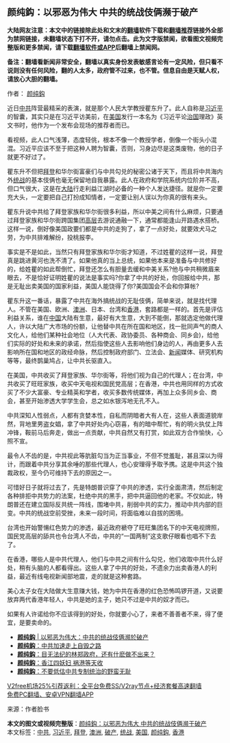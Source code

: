  <h2>颜纯鈎：以邪恶为伟大 中共的统战伎俩濒于破产</h2> <p class="notice"><b>大陆网友注意：本文中的链接除此处和文末的<a href="https://github.com/bannedbook/fanqiang" >翻墙</a>软件下载和<a href="https://github.com/killgcd/justmysocks/blob/master/README.md">翻墙推荐</a>链接外全部为禁网链接，未翻墙状态下打不开，请勿点击。此为文字版禁闻，欲看图文视频完整版和更多禁闻，请下载<a href="https://github.com/bannedbook/fanqiang">翻墙软件或APP</a>后翻墙上禁闻网。</p><p>备注：翻墙看新闻非常安全，翻墙以真实身份发表敏感言论有一定风险，但只看不说则没有任何风险，翻的人太多，政府管不过来，也不管。信息自由是天赋人权，请放心大胆的翻墙。</b></p>  <div class="entry"> <p>作者： <a href="https://www.bannedbook.org/bnews/tag/%e9%a2%9c%e7%ba%af%e9%88%8e/" class="st_tag internal_tag" rel="tag" title="标签 颜纯鈎 下的日志">颜纯鈎</a></p> <p>近日<a href="https://www.bannedbook.org/bnews/tag/%e4%b8%ad%e5%85%b1/" class="st_tag internal_tag" rel="tag" title="标签 中共 下的日志">中共</a>阵营最精采的表演，就是那个人民大学教授瞿东升了。此人自称是<a href="https://www.bannedbook.org/bnews/tag/%e4%b9%a0%e8%bf%91%e5%b9%b3/" class="st_tag internal_tag" rel="tag" title="标签 习近平 下的日志">习近平</a>的智囊，其实只是在习近平访美前，在<a href="https://www.bannedbook.org/bnews/tag/%e7%be%8e%e5%9b%bd/" class="st_tag internal_tag" rel="tag" title="标签 美国 下的日志">美国</a>发行一本名为《习近平论<span class='wp_keywordlink'><a href="https://www.bannedbook.org/forum24/topic8925.html" title="《治国大道》" target="_blank">治国</a></span>理政》英文书时，他作为一个发布会现场的推荐者而已。</p> <p>看视频，此人口气浅薄，态度轻佻，根本不像一个教授学者，倒像一个街头小混混。习近平应该不至于把这种人聘为智囊，否则，习身边尽是这类废物，他的日子就更不好过了。</p> <p>瞿东升不但把<a href="https://www.bannedbook.org/bnews/tag/%e6%8b%9c%e7%99%bb/" class="st_tag internal_tag" rel="tag" title="标签 拜登 下的日志">拜登</a>和华尔街富豪们与中共勾兑的秘密公诸于天下，而且将中共海内外<a href="https://www.bannedbook.org/bnews/tag/%e7%bb%9f%e6%88%98/" class="st_tag internal_tag" rel="tag" title="标签 统战 下的日志">统战</a>的基本伎俩也毫无保留地自我暴露。此人在政府和学院系统内位阶并不高，但口气很大，这是在<span class='wp_keywordlink_affiliate'><a href="https://www.bannedbook.org/" title="大陆" target="_blank">大陆</a></span>行走利益江湖时必备的一种个人发达捷径。就是你一定要充大头，一定要把自己打扮成知情者，一定要让别人误以为你真的很有来头。</p>  <p>瞿东升说中共给了拜登家族和华尔街很多利益，所以中美之间有什么麻烦，只要通过拜登家族和华尔街跨国集团<span class='wp_keywordlink_affiliate'><a href="https://www.bannedbook.org/bnews/ccpdope/" title="中共高层内幕" target="_blank">高层</a></span>去游说通融一下，通常都能逢山开路遇水搭桥。这样一说，倒好像美国政要们都是中共的走狗了，拿了一点好处，就要效犬马之劳，为中共排难解纷，投桃报李。</p> <p>事实是不是如此，当然只有拜登家族和华尔街才知道，不过姓瞿的这样一说，拜登真是跳进黄河也洗不清了。如果他真的当上总统，如果他本来是准备与中共修好的，给姓瞿的如此帮倒忙，拜登还怎么有胆量去缓和中美关系?他与中共稍微眉来眼去，不是恰好证明姓瞿的说法是事实吗?你拿了中共的好处，你回报给中共，那是无耻出卖美国的国家利益，美国人能饶得了你?美国国会不会和你算帐?</p> <p>瞿东升这一番话，暴露了中共在海外搞统战的无耻伎俩，简单来说，就是找代理人。不管在美国、欧洲、<a href="https://www.bannedbook.org/bnews/tag/%e6%be%b3%e6%b4%b2/" class="st_tag internal_tag" rel="tag" title="标签 澳洲 下的日志">澳洲</a>、日本、台湾和<a href="https://www.bannedbook.org/bnews/tag/%e9%a6%99%e6%b8%af/" class="st_tag internal_tag" rel="tag" title="标签 香港 下的日志">香港</a>，套路都是一样的。首先是评估利益关系，谁在<span class='wp_keywordlink_affiliate'><a href="https://www.bannedbook.org/" title="中国" target="_blank">中国</a></span>大陆有生意，最好有大生意，大到不能倒，那就选定他做代理人，许以大陆广大市场的份额，让他替中共在所在国和地区，找一批同声气的商人文化人，给他们某种社会地位（人大代表、政协委员、各种商会、同乡会)，给他们实际的好处和未来的承诺，然后指使这些人去影响他们身边的人，再由更多人去影响所在国和地区的政经命脉，然后控制政府部门、立法会、<span class='wp_keywordlink_affiliate'><a href="https://www.bannedbook.org/" title="新闻">新闻</a></span>媒体、研究机构等等，最终鹊巢鸠占，让中共长驱直入。</p> <p>在美国，中共收买了拜登家族、华尔街等，将他们视为自己的代理人；在台湾，中共收买了旺旺家族，收买中天电视和国民党高层；在香港，中共也用同样的方式收买了不少大富豪、专业精英和学者，收买多数传统媒体，再加上众多同乡会、商会，甚至开始渗透大学学生会，总之如水银泻地无孔不入。</p>  <p>中共深知人性弱点，人都有贪婪本性，自私而阴暗者大有人在，这些人表面道貌岸然，背地里男盗女娼，拿了中共好处内心窃喜，有的暗中帮忙，有的明火执仗上阵冲锋，鞍前马后奔走，做出一点贡献，中共自然又有打赏，如此双方合作愉快，心照不宣。</p> <p>最令人不齿的是，中共视此等肮脏勾当为正当事业，不但不觉羞耻，甚且深以为得计，而跟着中共分享其余唾的那些代理人，也心安理得予取予携。这是中共这个独裁政权，至今仍可维持下去的原因之一。</p> <p>可惜好日子就将过去了，先是特朗普识穿了中共的渗透，实行全面肃清，然后制定各种排拒中共势力的法案，杜绝中共的黑手，把中共逼回他的老家。不仅如此，特朗普还在建立国际反共统一阵线，围堵中共，削弱中共的实力，推动中共内部的巨变。中共的统战空前受挫，未来一段时间，将面临难以自拔的困境。</p> <p>台湾也开始警愓红色势力的渗透，最近政府褫夺了旺旺集团名下的中天电视牌照，国民党高层的舔共也令台湾人不齿，中共的“一国两制”这支歌仔眼看也唱不下去了。</p>  <p>在香港，哪些人是中共代理人，他们与中共之间有什么勾兑，他们收取中共什么好处，稍有头脑的人都看得出。这些人拿了中共的好处，不遗余力出卖香港人的利益，最近有线电视新闻部地震，走的就是这种套路。</p> <p>美心太子女在大陆做大生意赚大钱，她为中共在香港的红色恐怖鸣锣开道，又说要放弃两代香港年轻人，中共是她的主子，她只不过是中共的奴才而已。</p> <p>如果有人许诺给你不应该得到的好处，你就要小心了，来者不善善者不来，得了便宜，是要卖命的。</p> <ul class='op-related-articles' title='相关阅读'> <li><a href='https://www.bannedbook.org/bnews/baitai/20201209/1444599.html' target='_blank'><b>颜纯鈎</b> | 以邪恶为伟大：中共的统战伎俩濒於破产</a></li> <li><a href='https://www.bannedbook.org/bnews/baitai/20201208/1444063.html' target='_blank'><b>颜纯鈎</b>：中共加速走上自毁之路</a></li> <li><a href='https://www.bannedbook.org/bnews/baitai/20201207/1443539.html' target='_blank'><b>颜纯鈎</b>：目无法纪的林郑政府，还有什麽做不出来？</a></li> <li><a href='https://www.bannedbook.org/bnews/comments/20201206/1442823.html' target='_blank'><b>颜纯鈎</b>：香江四妖妇 祸港等天收</a></li> <li><a href='https://www.bannedbook.org/bnews/baitai/20201206/1442816.html' target='_blank'><b>颜纯鈎</b>：不要低估中共专制统治的野蛮无耻</a></li> </ul> <p class="texttj"> <a href="https://github.com/bannedbook/fanqiang/wiki/V2ray%E6%9C%BA%E5%9C%BA" target="_blank">V2free机场25%引荐返利：全平台免费SS/V2ray节点+经济套餐高速翻墙</a><br/> <a href="https://github.com/bannedbook/fanqiang/wiki/%E7%A6%81%E9%97%BB%E7%BD%91%E5%AE%89%E5%8D%93%E7%BF%BB%E5%A2%99%E6%96%B0%E9%97%BBAPP" target="_blank">免费PC翻墙、安卓VPN翻墙APP</a></p><p> 来源：作者脸书 </p> <a name='sharetosocial'></a>       <div><b>本文的图文或视频完整版</b>：<a href='https://www.bannedbook.org/bnews/comments/20201210/1445085.html'>颜纯鈎：以邪恶为伟大 中共的统战伎俩濒于破产</a></div>  </div><!--END ENTRY--> <div class="postfooter"> <div>本文标签：<a href="https://www.bannedbook.org/bnews/tag/%e4%b8%ad%e5%85%b1/" rel="tag">中共</a>, <a href="https://www.bannedbook.org/bnews/tag/%e4%b9%a0%e8%bf%91%e5%b9%b3/" rel="tag">习近平</a>, <a href="https://www.bannedbook.org/bnews/tag/%e6%8b%9c%e7%99%bb/" rel="tag">拜登</a>, <a href="https://www.bannedbook.org/bnews/tag/%e6%be%b3%e6%b4%b2/" rel="tag">澳洲</a>, <a href="https://www.bannedbook.org/bnews/tag/%e7%a0%b4%e4%ba%a7/" rel="tag">破产</a>, <a href="https://www.bannedbook.org/bnews/tag/%e7%bb%9f%e6%88%98/" rel="tag">统战</a>, <a href="https://www.bannedbook.org/bnews/tag/%e7%be%8e%e5%9b%bd/" rel="tag">美国</a>, <a href="https://www.bannedbook.org/bnews/tag/%e9%a2%9c%e7%ba%af%e9%88%8e/" rel="tag">颜纯鈎</a>, <a href="https://www.bannedbook.org/bnews/tag/%e9%a6%99%e6%b8%af/" rel="tag">香港</a></div>  </div><!--END POSTFOOTER--> 